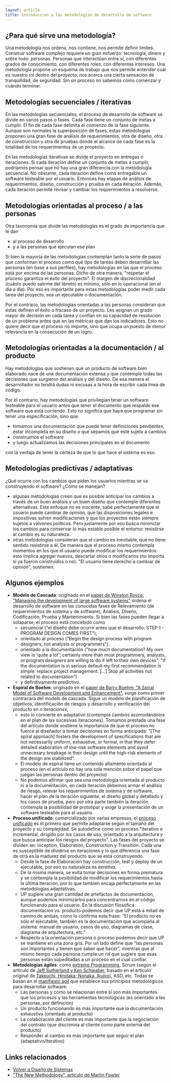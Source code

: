 ```yaml
---
layout: article
title: Introduccion a las metodologias de desarrollo de software
---
```


¿Para qué sirve una metodología?
--------------------------------

Una metodología nos ordena, nos contiene, nos permite definir límites. Construir software complejo requiere un gran esfuerzo: tecnología, dinero y sobre todo: personas. Personas que interactúan entre sí, con diferentes grados de conocimiento, con diferentes roles, con diferentes intereses. Una metodología propone un esquema de trabajo que nos permite entender cuál es nuestro rol dentro del proyecto, nos acerca una cierta sensación de tranquilidad, de seguridad. Sin un proceso no sabemos cómo comenzar y cuándo terminar.

Metodologías secuenciales / iterativas
--------------------------------------

En las metodologías secuenciales, el proceso de desarrollo de software se divide en varios pasos o fases. Cada fase tiene un conjunto de metas a cumplir. El fin de cada fase delimita el comienzo de la fase siguiente. Aunque son normales la superposición de fases, estas metodologías proponen una gran fase de análisis de requerimientos, otra de diseño, otra de construcción y otra de pruebas donde el alcance de cada fase es la totalidad de los requerimientos de un proyecto.

En las metodologías iterativas se divide el proyecto en entregas o iteraciones. Si cada iteración define un conjunto de metas a cumplir, podríamos pensar que no hay una gran diferencia con la metodología secuencial. No obstante, cada iteración define como entregable un software testeable por el usuario. Entonces hay etapas de análisis de requerimientos, diseño, construcción y prueba en cada iteración. Además, cada iteración permite revisar y cambiar los requerimientos a resolverse.

Metodologías orientadas al proceso / a las personas
---------------------------------------------------

Otra taxonomía que divide las metodologías es el grado de importancia que le dan

-   al proceso de desarrollo
-   y a las personas que ejecutan ese plan

Si bien la mayoría de las metodologías contemplan tanto la serie de pasos que conforman el proceso como qué tipo de tareas deben desarrollar las personas (en base a sus perfiles), hay metodologías en las que el proceso está por encima de las personas. Dicho de otra manera, "respetar el proceso garantiza el éxito del proyecto". El margen de discrecionalidad (cuánto puedo salirme del libreto) es mínimo, sólo en lo operacional (en el día a día). Por eso es importante para estas metodologías poder medir cada tarea del proyecto, sea un ejecutable o documentación.

Por el contrario, las metodologías orientadas a las personas consideran que éstas definen el éxito o fracaso de un proyecto. Les asignan un grado mayor de decisión en cada tarea y confían en su capacidad de resolución de un problema antes que en las métricas que dan los indicadores. Esto no quiere decir que el proceso no importe, sino que ocupa un puesto de menor relevancia en la consecución de un logro.

Metodologías orientadas a la documentación / al producto
--------------------------------------------------------

Hay metodologías que sostienen que un producto de software bien elaborado nace de una documentación extensa y que contemple todas las decisiones que surgieron del análisis y del diseño. De esa manera el desarrollador no tendrá dudas ni excusas a la hora de escribir cada línea de código.

Por el contrario, hay metodologías que privilegian tener un software testeable para el usuario antes que tener el documento que respalde ese software que está corriendo. Esto no significa que haya que programar sin tener una especificación, sino que:

-   tomamos una documentación que puede tener definiciones pendientes, estar incompleta en su diseño o que sepamos que esté sujeta a cambios
-   construimos el software
-   y luego actualizamos las decisiones principales en el documento

con la ventaja de tener la certeza de que lo que hace el sistema es eso.

Metodologías predictivas / adaptativas
--------------------------------------

¿Qué ocurre con los cambios que piden los usuarios mientras se va construyendo el software? ¿Cómo se manejan?

-   algunas metodologías creen que es posible anticipar los cambios a través de un buen análisis y un buen diseño que contemple diferentes alternativas. Este enfoque no es inocente, sabe perfectamente que el usuario puede cambiar de opinión, que las disposiciones legales e impositivas sufren modificaciones y que los proyectos están siempre sujetos a vaivenes políticos. Pero justamente por eso busca minimizar los cambios para conservar lo más estable posible el entorno: resistirse al cambio es su naturaleza.
-   otras metodologías consideran que el cambio es inevitable, que no tiene sentido resistirse a él. De manera que el proceso mismo contempla momentos en los que el usuario puede modificar los requerimientos: esto implica agregar nuevos, descartar otros o modificarlos (no importa si ya fueron construidos o no). "El usuario tiene derecho a cambiar de opinión", sostienen.

Algunos ejemplos
----------------

-   **Modelo de Cascada**: originado en el [paper de Winston Royce: "Managing the development of large software systems"](http://www.cs.umd.edu/class/spring2003/cmsc838p/Process/waterfall.pdf) ordena el desarrollo de software en las conocidas fases de Relevamiento (de requerimientos de sistema y de software), Análisis, Diseño, Codificación, Prueba y Mantenimiento. Si bien las fases pueden llegar a solaparse, el proceso está concebido como
    -   secuencial ("el diseño debe ocurrir antes que el desarrollo: STEP 1 - PROGRAM DESIGN COMES FIRST"),
    -   orientado al proceso ("Begin the design process with program designers, not analysts or programmers"),
    -   orientado a la documentación ("how much documentation? My own view is 'quite a lot'; certainly more than most programmers, analysts, or program designers are willing to do if left to their own devices", "If the documentation is in serious default my first recommendation is simple: replace project management. \[...\] Stop all activities not related to documentation")
    -   y definitivamente predictivo.
-   **Espiral de Boehm**: originado en el [paper de Barry Boehm: "A Spiral Model of Software Development and Enhancement"](http://www.cs.umd.edu/class/spring2003/cmsc838p/Process/spiral.pdf), surge como primer contracara del modelo de cascada. Sigue un modelo de planificación de objetivos, identificación de riesgos y desarrollo y verificación del producto en *n iteraciones*,
    -   esto lo convierte en adaptativo (contempla cambios acomodándolos en el plan de las sucesivas iteraciones). Tomamos prestada una fase del artículo donde sostiene la importancia de que el proceso no fuerce al diseñador a tomar decisiones en forma anticipada: "\[The spiral approach\] fosters the development of specifications that are not necessarily uniform, exhaustive, or formal, in that they defer detailed elaboration of low-risk software elements and avoid unnecesary breakage in their design until the high-risk elements of the design are stabilized".
    -   El modelo de espiral tiene un contenido altamente orientado al proceso (en el artículo no hay una sola mención sobre el papel que juegan las personas dentro del proyecto)
    -   No podemos afirmar que sea una metodología orientada al producto ni a la documentación, en cada iteración debemos armar el análisis de riesgo, relevar los requerimientos de sistema y de software, hacer el plan de la iteración siguiente, el diseño global y detallado y los casos de prueba, pero por otra parte también la iteración contempla la posibilidad de prototipar y exige la presentación de un software testeable para el usuario.
-   **Proceso unificado**: comercializado por varias empresas, el [proceso unificado](http://en.wikipedia.org/wiki/Unified_Process) es el primero que permite adaptarse según el tamaño del proyecto y su complejidad. Se autodefine como un proceso "iterativo e incremental, dirigido por los casos de uso, orientado a la arquitectura y que busca anticipar los riesgos del proyecto". Las fases del proyecto se dividen en: Inception, Elaboration, Construction y Transition. Cada una es susceptible de dividirse en iteraciones y lo que diferencia una fase de otra es la madurez del producto que se está construyendo.
    -   Desde la fase de Elaboración hay construcción, test y deploy de un ejecutable, por eso su naturaleza es *iterativa*.
    -   De la misma manera, se evita tomar decisiones en forma prematura y se contempla la posibilidad de modificar los requerimientos hasta la última iteración, por lo que también encaja perfectamente en las metodologías adaptativas.
    -   UP sugiere una gran cantidad de artefactos de documentación, aunque podemos minimizarlos para concentrarnos en el código funcionando para el usuario. En la discusión filosófica documentación vs. producto podemos decir que UP está a mitad de camino de ambas, como lo confirma esta frase: "El producto no es sólo el ejecutable, también es la documentación que acompaña al sistema: manual de usuario, casos de uso, diagramas de clase, diagrama de arquitectura, etc."
    -   Respecto a la orientación persona o proceso podemos decir que UP se mantiene en una zona gris. Por un lado define que "las personas son importantes y tienen que saber qué hacer", mientras que al mismo tiempo cada persona cumple un rol que sugiere que esas personas están supeditadas a un proceso en el cual confiar.
-   **Metodologías ágiles**: como [extreme Programming](http://www.extremeprogramming.org/), Scrum (según el artículo de [Jeff Sutherland y Ken Schwaber](http://www.scrum.org/storage/scrumguides/Scrum_Guide.pdf), basado en el artículo original de [Takeuchi, Hirotaka; Nonaka, Ikujiro](http://hbr.org/product/new-new-product-development-game/an/86116-PDF-ENG)), ASD, etc. Todas se basan en el [manifiesto ágil](http://agilemanifesto.org/) que establece sus principios metodológicos para desarrollar software:
    -   Las personas y cómo se relacionan entre sí son más importantes que los procesos y las herramientas tecnológicas (es orientado a las personas, por definición)
    -   Un producto funcionando es más importante que la documentación exhaustiva (orientado al producto)
    -   La colaboración del cliente es más importante que la negociación del contrato (que discrimina al cliente como parte externa del producto)
    -   Responder al cambio es más importante que seguir el plan (adaptativo/iterativo)

Links relacionados
------------------

-   [Volver a Diseño de Sistemas](design-temario.html)
-   ["The New Methodology", artículo de Martin Fowler](http://martinfowler.com/articles/newMethodology.html)

